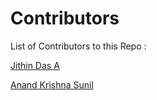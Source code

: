 # Contributors

List of Contributors to this Repo :

[Jithin Das A](github.com/jithindasad)

[Anand Krishna Sunil](github.com/nanduzira)

